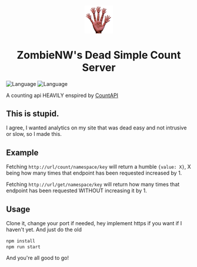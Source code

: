 <div style="text-align: center;">
    <img width="15%" src="logo.png"></img>
    <h1>ZombieNW's Dead Simple Count Server</h1>
</div>

![Language](https://badgen.net/badge/license/MIT/red) ![Language](https://badgen.net/badge/language/NodeJS/green)

A counting api HEAVILY enspired by [CountAPI](https://countapi.xyz/)



## This is stupid.
I agree, I wanted analytics on my site that was dead easy and not intrusive or slow, so I made this.

## Example
Fetching `http://url/count/namespace/key` will return a humble `{value: X}`, X being how many times that endpoint has been requested increased by 1.

Fetching `http://url/get/namespace/key` will return how many times that endpoint has been requested WITHOUT increasing it by 1.

## Usage
Clone it, change your port if needed, hey implement https if you want if I haven't yet. And just do the old
```
npm install
npm run start
```
And you're all good to go!